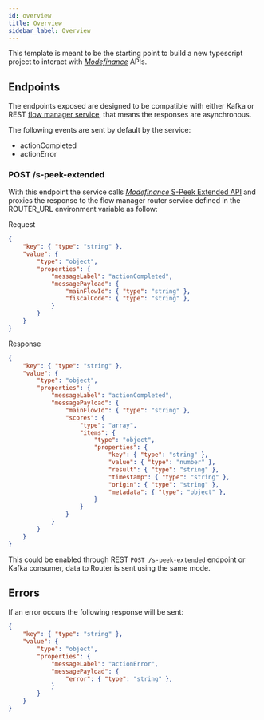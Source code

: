 ```yaml
---
id: overview
title: Overview
sidebar_label: Overview
---
```




This template is meant to be the starting point to build a new typescript project to interact with [*Modefinance*](https://www.modefinance.com/en) APIs.

## Endpoints
The endpoints exposed are designed to be compatible with either Kafka or REST [flow manager service](/runtime_suite/flow-manager-service/10_overview.md), that means the responses are asynchronous. 

The following events are sent by default by the service:
- actionCompleted
- actionError

### POST /s-peek-extended
With this endpoint the service calls [*Modefinance* S-Peek Extended API](https://api.modefinancegate.com/it/doc/v1/index) and proxies the response to the flow manager router service defined in the ROUTER_URL environment variable as follow:

Request
```json
{
    "key": { "type": "string" },
    "value": {
        "type": "object",
        "properties": {
            "messageLabel": "actionCompleted",
            "messagePayload": {
                "mainFlowId": { "type": "string" },
                "fiscalCode": { "type": "string" },
            }
        }
    }
}
```

Response
```json
{
    "key": { "type": "string" },
    "value": {
        "type": "object",
        "properties": {
            "messageLabel": "actionCompleted",
            "messagePayload": {
                "mainFlowId": { "type": "string" },
                "scores": {
                    "type": "array",
                    "items": {
                        "type": "object",
                        "properties": {
                            "key": { "type": "string" },
                            "value": { "type": "number" },
                            "result": { "type": "string" },
                            "timestamp": { "type": "string" },
                            "origin": { "type": "string" },
                            "metadata": { "type": "object" },
                        }
                    } 
                }
            }
        }
    }
}
```
This could be enabled through REST `POST /s-peek-extended` endpoint or Kafka consumer, data to Router is sent using the same mode.


## Errors
If an error occurs the following response will be sent:
```json
{
    "key": { "type": "string" },
    "value": {
        "type": "object",
        "properties": {
            "messageLabel": "actionError",
            "messagePayload": {
                "error": { "type": "string" },
            }
        }
    }
}
```
